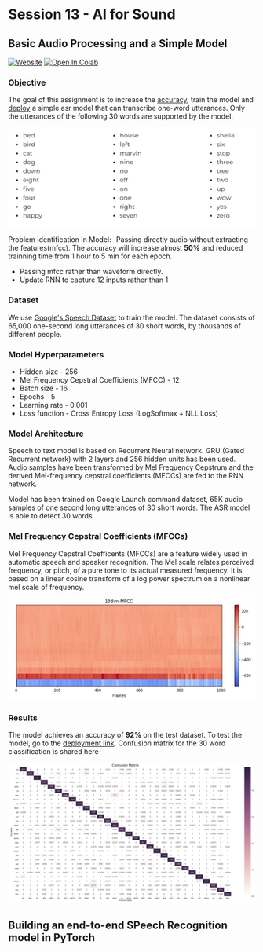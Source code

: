 # Session 13 - AI for Sound

## Basic Audio Processing and a Simple Model

[![Website](https://img.shields.io/badge/Website-blue.svg)](http://face-operations.s3-website-us-east-1.amazonaws.com/)
[![Open In Colab](https://colab.research.google.com/assets/colab-badge.svg)](https://colab.research.google.com/github/pankaj90382/TSAI-2/blob/master/S13/EVA4P2S13.ipynb)

### Objective

The goal of this assignment is to increase the [accuracy](https://colab.research.google.com/drive/1z6Ia_zT9HbAd6zxpafDVzd1Q0klMGaA4?usp=sharing), train the model and [deploy](/deployment/STT) a simple asr model that can transcribe one-word utterances. Only the utterances of the following 30 words are supported by the model.

<p align="center">
  <img src="Save_Model/words.png", alt="words">
</p>

Problem Identification In Model:- Passing directly audio without extracting the features(mfcc). The accuracy will increase almost **50%** and reduced trainning time from 1 hour to 5 min for each epoch.

- Passing mfcc rather than waveform directly.
- Update RNN to capture 12 inputs rather than 1

### Dataset

We use [Google's Speech Dataset](https://ai.googleblog.com/2017/08/launching-speech-commands-dataset.html) to train the model. The dataset consists of 65,000 one-second long utterances of 30 short words, by thousands of different people.

### Model Hyperparameters

* Hidden size - 256
* Mel Frequency Cepstral Coefficients (MFCC) - 12
* Batch size - 16
* Epochs - 5
* Learning rate - 0.001
* Loss function - Cross Entropy Loss (LogSoftmax + NLL Loss)

### Model Architecture

Speech to text model is based on Recurrent Neural network. GRU (Gated Recurrent network) with 2 layers and 256 hidden units has been used. Audio samples have been transformed by Mel Frequency Cepstrum and the derived Mel-frequency cepstral coefficients (MFCCs) are fed to the RNN network.

Model has been trained on Google Launch command dataset, 65K audio samples of one second long utterances of 30 short words. The ASR model is able to detect 30 words. 

### Mel Frequency Cepstral Coefficients (MFCCs)

Mel Frequency Cepstral Coefficents (MFCCs) are a feature widely used in automatic speech and speaker recognition. The Mel scale relates perceived frequency, or pitch, of a pure tone to its actual measured frequency. It is based on a linear cosine transform of a log power spectrum on a nonlinear mel scale of frequency.

![](Save_Model/mfcc.jpg)

### Results

The model achieves an accuracy of **92%** on the test dataset. To test the model, go to the [deployment link](http://face-operations.s3-website-us-east-1.amazonaws.com/).
Confusion matrix for the 30 word classification is shared here-

![](Save_Model/confusionMatrix.jpg)

## Building an end-to-end SPeech Recognition model in PyTorch
